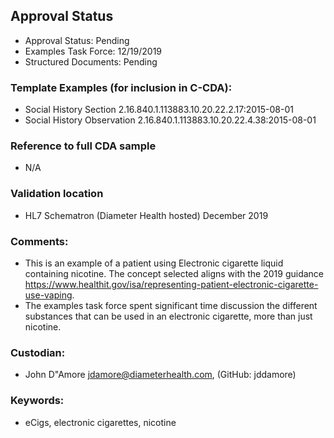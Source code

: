 ## Approval Status
* Approval Status: Pending
* Examples Task Force: 12/19/2019
* Structured Documents: Pending

### Template Examples (for inclusion in C-CDA): 
* Social History Section 2.16.840.1.113883.10.20.22.2.17:2015-08-01 
* Social History Observation 2.16.840.1.113883.10.20.22.4.38:2015-08-01 

### Reference to full CDA sample
* N/A

### Validation location
* HL7 Schematron (Diameter Health hosted) December 2019

### Comments: 
* This is an example of a patient using Electronic cigarette liquid containing nicotine. The concept selected aligns with the 2019 guidance https://www.healthit.gov/isa/representing-patient-electronic-cigarette-use-vaping. 
* The examples task force spent significant time discussion the different substances that can be used in an electronic cigarette, more than just nicotine.

### Custodian: 
* John D"Amore <jdamore@diameterhealth.com>, (GitHub: jddamore)

### Keywords: 
* eCigs, electronic cigarettes, nicotine
